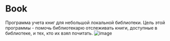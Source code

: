 # Book
Программа учета книг для небольшой локальной библиотеки. Цель этой программы - помочь библиотекарю отслеживать книги, доступные в библиотеке, и тех, кто их взял почитать.
![image](https://github.com/Riiesta/Book/assets/117756340/26cd8a47-3193-44b8-8ca3-8e169b76f191)
